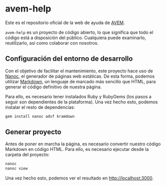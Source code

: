 # avem-help
Este es el repositorio oficial de la web de ayuda de [AVEM](http://avem.es).

`avem-help` es un proyecto de código abierto, lo que significa que todo el código está a disposición del público. Cualquiera puede examinarlo, reutilizarlo, así como colaborar con nosotros.

## Configuración del entorno de desarrollo
Con el objetivo de facilitar el mantenimiento, este proyecto hace uso de [Nanoc](http://nanoc.ws), el generador de páginas web estáticas. De esta forma, podemos utilizar [Markdown](https://guides.github.com/features/mastering-markdown/), un lenguaje de marcado más sencillo que HTML, para generar el código definitivo de nuestra página.

Para ello, es necesario tener instalados Ruby y RubyGems (los pasos a seguir son dependientes de la plataforma). Una vez hecho esto, podemos instalar el resto de dependencias:

```sh
gem install nanoc adsf kramdown
```

## Generar proyecto
Antes de poner en marcha la página, es necesario convertir nuestro código Markdown en código HTML. Para ello, es necesario ejecutar desde la carpeta del proyecto:

```sh
nanoc
nanoc view
```

Una vez hecho esto, podemos ver el resultado en <http://localhost:3000>.
